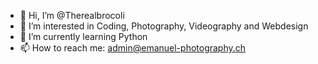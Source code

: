 - 👋 Hi, I’m @Therealbrocoli
- 👀 I’m interested in Coding, Photography, Videography and Webdesign 
- 🌱 I’m currently learning Python
- 📫 How to reach me: admin@emanuel-photography.ch

<!---
Therealbrocoli/Therealbrocoli is a ✨ special ✨ repository because its `README.md` (this file) appears on your GitHub profile.
You can click the Preview link to take a look at your changes.
--->
